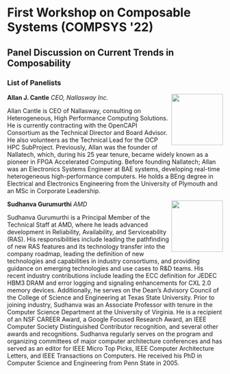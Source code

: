 # First Workshop on Composable Systems (COMPSYS '22)

## Panel Discussion on Current Trends in Composability

### List of Panelists

<img align="right" width="120" src="/compsys22/panelists/AllanCantle.jpeg">

**Allan J. Cantle**
*CEO, Nallasway Inc.*

Allan Cantle is CEO of Nallasway, consulting on Heterogeneous, High Performance
Computing Solutions. He is currently contracting with the OpenCAPI Consortium
as the Technical Director and Board Advisor. He also volunteers as the
Technical Lead for the OCP HPC SubProject.  Previously, Allan was the founder
of Nallatech, which, during his 25 year tenure, became widely known as a
pioneer in FPGA Accelerated Computing. Before founding Nallatech; Allan was an
Electronics Systems Engineer at BAE systems, developing real-time heterogeneous
high-performance computers. He holds a BEng degree in Electrical and
Electronics Engineering from the University of Plymouth and an MSc in Corporate
Leadership.



<img align="right" width="120" src="/compsys22/panelists/SudhanvaGurumurthi.jpeg">

**Sudhanva Gurumurthi**
*AMD*

Sudhanva Gurumurthi is a Principal Member of the Technical Staff at AMD, where
he leads advanced development in Reliability, Availability, and Serviceability
(RAS). His responsibilities include leading the pathfinding of new RAS features
and its technology transfer into the company roadmap, leading the definition of
new technologies and capabilities in industry consortiums, and providing
guidance on emerging technologies and use cases to R&D teams. His recent
industry contributions include leading the ECC definition for JEDEC HBM3 DRAM
and error logging and signaling enhancements for CXL 2.0 memory devices.
Additionally, he serves on the Dean’s Advisory Council of the College of
Science and Engineering at Texas State University. Prior to joining industry,
Sudhanva was an Associate Professor with tenure in the Computer Science
Department at the University of Virginia. He is a recipient of an NSF CAREER
Award, a Google Focused Research Award, an IEEE Computer Society Distinguished
Contributor recognition, and several other awards and recognitions. Sudhanva
regularly serves on the program and organizing committees of major computer
architecture conferences and has served as an editor for IEEE Micro Top Picks,
IEEE Computer Architecture Letters, and IEEE Transactions on Computers. He
received his PhD in Computer Science and Engineering from Penn State in 2005.
